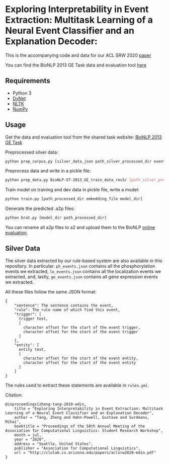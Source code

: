 # Exploring Interpretability in Event Extraction: Multitask Learning of a Neural Event Classifier and an Explanation Decoder: 

This is the accompanying code and data for our ACL SRW 2020 [paper](http://clulab.cs.arizona.edu/papers/aclsrw2020-edin.pdf) 

You can find the BioNLP 2013 GE Task data and evaluation tool [here](http://bionlp.dbcls.jp/projects/bionlp-st-ge-2013/wiki)

## Requirements

- Python 3 
- [DyNet](https://dynet.readthedocs.io/en/latest/) 
- [NLTK](https://www.nltk.org/)
- [NumPy](https://numpy.org/)


## Usage

Get the data and evaluation tool from the shared task website: [BioNLP 2013 GE Task](http://bionlp.dbcls.jp/projects/bionlp-st-ge-2013/wiki) 

Preprocessed silver data:

```bash
python prep_corpus.py [silver_data_json path_silver_processed_dir event_type]
```

Preprocess data and write in a pickle file:

```bash
python prep_data.py BioNLP-ST-2013_GE_train_data_rev3/ [path_silver_processed_dir] BioNLP-ST-2013_GE_devel_data_rev3/ BioNLP-ST-2013_GE_test_data_rev1/ [event_type path_processed_dir]
```

Train model on training and dev data in pickle file, write a model:

```bash
python train.py [path_processed_dir embedding_file model_dir]
```

Generate the predicted .a2p files:

```bash
python brat.py [model_dir path_processed_dir] 
```

You can rename all a2p files to a2 and upload them to the BioNLP [online evaluation](http://bionlp-st.dbcls.jp/GE/2013/eval-test/).

## Silver Data

The silver data extracted by our rule-based system are also available in this repository.
In particular: `ph_events.json` contains all the phosphorylation events we extracted, `lo_events.json` contains all the localization events we extracted, and, lastly, `ge_events.json` contains all gene expression events we extracted.

All these files follow the same JSON format:

```
{
    "sentence": The sentence contains the event,
    "rule": The rule name of which find this event,
    "trigger": [
      trigger text,
      [
        character offset for the start of the event trigger,
        character offset for the start of the event trigger
      ]
    ],
    "entity": [
      entity text,
      [
        character offset for the start of the event entity,
        character offset for the start of the event entity
      ]
    ]
}
```

The rules used to extract these statements are available in `rules.yml`.

Citation:
```
@inproceedings{zheng-tang-2019-edin,
    title = "Exploring Interpretability in Event Extraction: Multitask Learning of a Neural Event Classifier and an Explanation Decoder",
    author = "Tang, Zheng and Hahn-Powell, Gustave and Surdeanu, Mihai",
    booktitle = "Proceedings of the 58th Annual Meeting of the Association for Computational Linguistics: Student Research Workshop",
    month = jul,
    year = "2020",
    address = "Seattle, United States",
    publisher = "Association for Computational Linguistics",
    url = "http://clulab.cs.arizona.edu/papers/aclsrw2020-edin.pdf"
}
```
